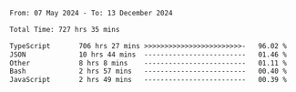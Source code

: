 
<!--START_SECTION:waka-->

```txt
From: 07 May 2024 - To: 13 December 2024

Total Time: 727 hrs 35 mins

TypeScript       706 hrs 27 mins >>>>>>>>>>>>>>>>>>>>>>>>-   96.02 %
JSON             10 hrs 44 mins  -------------------------   01.46 %
Other            8 hrs 8 mins    -------------------------   01.11 %
Bash             2 hrs 57 mins   -------------------------   00.40 %
JavaScript       2 hrs 49 mins   -------------------------   00.39 %
```

<!--END_SECTION:waka-->

<!--

### Hi there 👋
**Iam-cesar/Iam-cesar** is a ✨ _special_ ✨ repository because its `README.md` (this file) appears on your GitHub profile.

Here are some ideas to get you started:

- 🔭 I’m currently working on ...
- 🌱 I’m currently learning ...
- 👯 I’m looking to collaborate on ...
- 🤔 I’m looking for help with ...
- 💬 Ask me about ...
- 📫 How to reach me: ...
- 😄 Pronouns: ...
- ⚡ Fun fact: ...
-->
